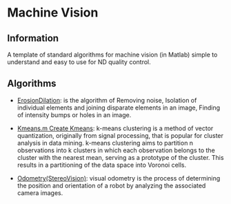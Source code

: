 
# Machine Vision

## Information

A template of standard algorithms for machine vision (in Matlab) simple to understand and easy to use for ND quality control. 


## Algorithms

* [ErosionDilation](https://github.com/skalaouzis/MachineVision/blob/master/ErosionDilation.m): is the algorithm of Removing noise, Isolation of individual elements and joining disparate elements in an image, Finding of intensity bumps or holes in an image.

* [Kmeans.m	Create Kmeans](https://github.com/skalaouzis/MachineVision/blob/master/Kmeans.m): k-means clustering is a method of vector quantization, originally from signal processing, that is popular for cluster analysis in data mining. k-means clustering aims to partition n observations into k clusters in which each observation belongs to the cluster with the nearest mean, serving as a prototype of the cluster. This results in a partitioning of the data space into Voronoi cells.

* [Odometry(StereoVision)](https://github.com/skalaouzis/MachineVision/blob/master/Odometry(StereoVision).m): visual odometry is the process of determining the position and orientation of a robot by analyzing the associated camera images.
